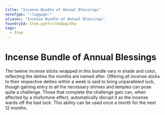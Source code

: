 ```yaml
---
title: "Incense Bundle of Annual Blessings"
noteType: ":luggage:"
aliases: "Incense Bundle of Annual Blessings"
foundryId: Item.pphfnr7oGdpgLhha
tags:
  - Item
---
```


# Incense Bundle of Annual Blessings

The twelve incense sticks wrapped in this bundle vary in shade and color, reflecting the deities the months are named after. Offering all incense sticks to their respective deities within a week is said to bring unparalleled luck, though gaining entry to all the necessary shrines and temples can pose quite a challenge. Those that complete the challenge gain can, when affected by a misfortune effect, automatically disrupt it as the incense wards off the bad luck. This ability can be used once a month for the next 12 months.
